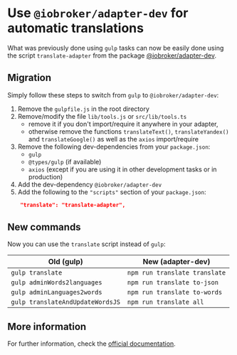 # Use `@iobroker/adapter-dev` for automatic translations

What was previously done using `gulp` tasks can now be easily done using the script `translate-adapter` from the package [@iobroker/adapter-dev](https://github.com/ioBroker/adapter-dev).

## Migration

Simply follow these steps to switch from `gulp` to `@iobroker/adapter-dev`:

1. Remove the `gulpfile.js` in the root directory
1. Remove/modify the file `lib/tools.js` or `src/lib/tools.ts`
    - remove it if you don't import/require it anywhere in your adapter,
    - otherwise remove the functions `translateText()`, `translateYandex()` and `translateGoogle()` as well as the `axios` import/require
1. Remove the following dev-dependencies from your `package.json`:
    - `gulp`
    - `@types/gulp` (if available)
    - `axios` (except if you are using it in other development tasks or in production)
1. Add the dev-dependency `@iobroker/adapter-dev`
1. Add the following to the `"scripts"` section of your `package.json`:

```json
    "translate": "translate-adapter",
```

## New commands

Now you can use the `translate` script instead of `gulp`:

| Old (gulp)                       | New (adapter-dev)             |
| -------------------------------- | ----------------------------- |
| `gulp translate`                 | `npm run translate translate` |
| `gulp adminWords2languages`      | `npm run translate to-json`   |
| `gulp adminLanguages2words`      | `npm run translate to-words`  |
| `gulp translateAndUpdateWordsJS` | `npm run translate all`       |

## More information

For further information, check the [official documentation](https://github.com/ioBroker/adapter-dev#readme).
